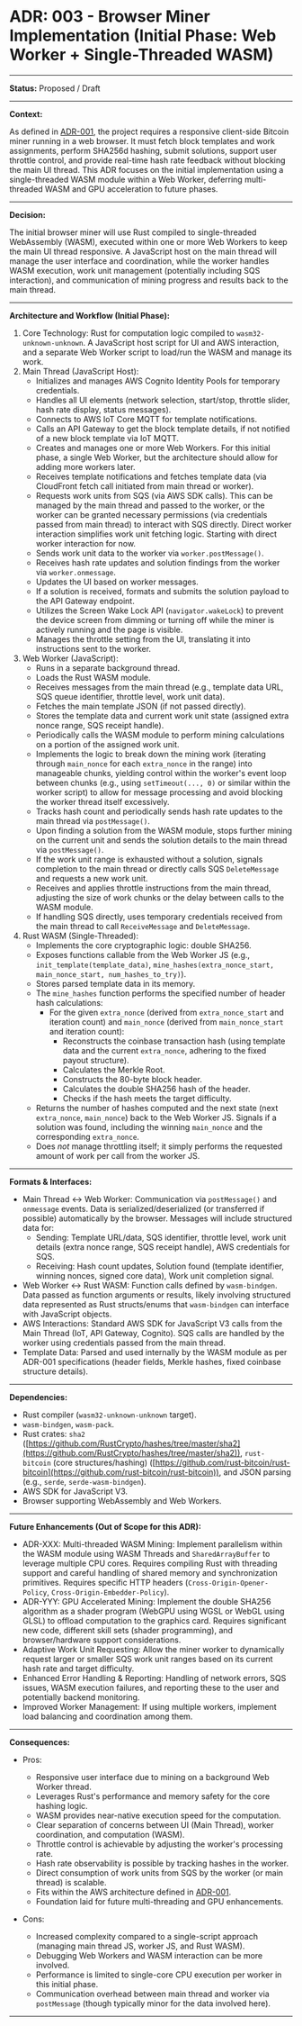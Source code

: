 # ADR: 003 - Browser Miner Implementation (Initial Phase: Web Worker + Single-Threaded WASM)

---

**Status:** Proposed / Draft

---

**Context:**

As defined in [ADR-001](./ADR-001-candidate-block-publishing-and-notification.md), the project requires a responsive client-side Bitcoin miner running in a web browser. It must fetch block templates and work assignments, perform SHA256d hashing, submit solutions, support user throttle control, and provide real-time hash rate feedback without blocking the main UI thread. This ADR focuses on the initial implementation using a single-threaded WASM module within a Web Worker, deferring multi-threaded WASM and GPU acceleration to future phases.

---

**Decision:**

The initial browser miner will use Rust compiled to single-threaded WebAssembly (WASM), executed within one or more Web Workers to keep the main UI thread responsive. A JavaScript host on the main thread will manage the user interface and coordination, while the worker handles WASM execution, work unit management (potentially including SQS interaction), and communication of mining progress and results back to the main thread.

---

**Architecture and Workflow (Initial Phase):**

1.  Core Technology: Rust for computation logic compiled to `wasm32-unknown-unknown`. A JavaScript host script for UI and AWS interaction, and a separate Web Worker script to load/run the WASM and manage its work.
2.  Main Thread (JavaScript Host):
    *   Initializes and manages AWS Cognito Identity Pools for temporary credentials.
    *   Handles all UI elements (network selection, start/stop, throttle slider, hash rate display, status messages).
    *   Connects to AWS IoT Core MQTT for template notifications.
    *   Calls an API Gateway to get the block template details, if not notified of a new block template via IoT MQTT.
    *   Creates and manages one or more Web Workers. For this initial phase, a single Web Worker, but the architecture should allow for adding more workers later.
    *   Receives template notifications and fetches template data (via CloudFront fetch call initiated from main thread or worker).
    *   Requests work units from SQS (via AWS SDK calls). This can be managed by the main thread and passed to the worker, or the worker can be granted necessary permissions (via credentials passed from main thread) to interact with SQS directly. Direct worker interaction simplifies work unit fetching logic. Starting with direct worker interaction for now.
    *   Sends work unit data to the worker via `worker.postMessage()`.
    *   Receives hash rate updates and solution findings from the worker via `worker.onmessage`.
    *   Updates the UI based on worker messages.
    *   If a solution is received, formats and submits the solution payload to the API Gateway endpoint.
    *   Utilizes the Screen Wake Lock API (`navigator.wakeLock`) to prevent the device screen from dimming or turning off while the miner is actively running and the page is visible.
    *   Manages the throttle setting from the UI, translating it into instructions sent to the worker.
3.  Web Worker (JavaScript):
    *   Runs in a separate background thread.
    *   Loads the Rust WASM module.
    *   Receives messages from the main thread (e.g., template data URL, SQS queue identifier, throttle level, work unit data).
    *   Fetches the main template JSON (if not passed directly).
    *   Stores the template data and current work unit state (assigned extra nonce range, SQS receipt handle).
    *   Periodically calls the WASM module to perform mining calculations on a portion of the assigned work unit.
    *   Implements the logic to break down the mining work (iterating through `main_nonce` for each `extra_nonce` in the range) into manageable chunks, yielding control within the worker's event loop between chunks (e.g., using `setTimeout(..., 0)` or similar within the worker script) to allow for message processing and avoid blocking the worker thread itself excessively.
    *   Tracks hash count and periodically sends hash rate updates to the main thread via `postMessage()`.
    *   Upon finding a solution from the WASM module, stops further mining on the current unit and sends the solution details to the main thread via `postMessage()`.
    *   If the work unit range is exhausted without a solution, signals completion to the main thread or directly calls SQS `DeleteMessage` and requests a new work unit.
    *   Receives and applies throttle instructions from the main thread, adjusting the size of work chunks or the delay between calls to the WASM module.
    *   If handling SQS directly, uses temporary credentials received from the main thread to call `ReceiveMessage` and `DeleteMessage`.
4.  Rust WASM (Single-Threaded):
    *   Implements the core cryptographic logic: double SHA256.
    *   Exposes functions callable from the Web Worker JS (e.g., `init_template(template_data)`, `mine_hashes(extra_nonce_start, main_nonce_start, num_hashes_to_try)`).
    *   Stores parsed template data in its memory.
    *   The `mine_hashes` function performs the specified number of header hash calculations:
        *   For the given `extra_nonce` (derived from `extra_nonce_start` and iteration count) and `main_nonce` (derived from `main_nonce_start` and iteration count):
            *   Reconstructs the coinbase transaction hash (using template data and the current `extra_nonce`, adhering to the fixed payout structure).
            *   Calculates the Merkle Root.
            *   Constructs the 80-byte block header.
            *   Calculates the double SHA256 hash of the header.
            *   Checks if the hash meets the target difficulty.
    *   Returns the number of hashes computed and the next state (next `extra_nonce`, `main_nonce`) back to the Web Worker JS. Signals if a solution was found, including the winning `main_nonce` and the corresponding `extra_nonce`.
    *   Does *not* manage throttling itself; it simply performs the requested amount of work per call from the worker JS.

---

**Formats & Interfaces:**

*   Main Thread <-> Web Worker: Communication via `postMessage()` and `onmessage` events. Data is serialized/deserialized (or transferred if possible) automatically by the browser. Messages will include structured data for:
    *   Sending: Template URL/data, SQS identifier, throttle level, work unit details (extra nonce range, SQS receipt handle), AWS credentials for SQS.
    *   Receiving: Hash count updates, Solution found (template identifier, winning nonces, signed core data), Work unit completion signal.
*   Web Worker <-> Rust WASM: Function calls defined by `wasm-bindgen`. Data passed as function arguments or results, likely involving structured data represented as Rust structs/enums that `wasm-bindgen` can interface with JavaScript objects.
*   AWS Interactions: Standard AWS SDK for JavaScript V3 calls from the Main Thread (IoT, API Gateway, Cognito). SQS calls are handled by the worker using credentials passed from the main thread.
*   Template Data: Parsed and used internally by the WASM module as per ADR-001 specifications (header fields, Merkle hashes, fixed coinbase structure details).

---

**Dependencies:**

*   Rust compiler (`wasm32-unknown-unknown` target).
*   `wasm-bindgen`, `wasm-pack`.
*   Rust crates: `sha2` ([https://github.com/RustCrypto/hashes/tree/master/sha2](https://github.com/RustCrypto/hashes/tree/master/sha2)), `rust-bitcoin` (core structures/hashing) ([https://github.com/rust-bitcoin/rust-bitcoin](https://github.com/rust-bitcoin/rust-bitcoin)), and JSON parsing (e.g., `serde`, `serde-wasm-bindgen`).
*   AWS SDK for JavaScript V3.
*   Browser supporting WebAssembly and Web Workers.

---

**Future Enhancements (Out of Scope for this ADR):**

*   ADR-XXX: Multi-threaded WASM Mining: Implement parallelism within the WASM module using WASM Threads and `SharedArrayBuffer` to leverage multiple CPU cores. Requires compiling Rust with threading support and careful handling of shared memory and synchronization primitives. Requires specific HTTP headers (`Cross-Origin-Opener-Policy`, `Cross-Origin-Embedder-Policy`).
*   ADR-YYY: GPU Accelerated Mining: Implement the double SHA256 algorithm as a shader program (WebGPU using WGSL or WebGL using GLSL) to offload computation to the graphics card. Requires significant new code, different skill sets (shader programming), and browser/hardware support considerations.
*   Adaptive Work Unit Requesting: Allow the miner worker to dynamically request larger or smaller SQS work unit ranges based on its current hash rate and target difficulty.
*   Enhanced Error Handling & Reporting: Handling of network errors, SQS issues, WASM execution failures, and reporting these to the user and potentially backend monitoring.
*   Improved Worker Management: If using multiple workers, implement load balancing and coordination among them.

---

**Consequences:**

*   Pros:
    *   Responsive user interface due to mining on a background Web Worker thread.
    *   Leverages Rust's performance and memory safety for the core hashing logic.
    *   WASM provides near-native execution speed for the computation.
    *   Clear separation of concerns between UI (Main Thread), worker coordination, and computation (WASM).
    *   Throttle control is achievable by adjusting the worker's processing rate.
    *   Hash rate observability is possible by tracking hashes in the worker.
    *   Direct consumption of work units from SQS by the worker (or main thread) is scalable.
    *   Fits within the AWS architecture defined in [ADR-001](./ADR-001-candidate-block-publishing-and-notification.md).
    *   Foundation laid for future multi-threading and GPU enhancements.

*   Cons:
    *   Increased complexity compared to a single-script approach (managing main thread JS, worker JS, and Rust WASM).
    *   Debugging Web Workers and WASM interaction can be more involved.
    *   Performance is limited to single-core CPU execution per worker in this initial phase.
    *   Communication overhead between main thread and worker via `postMessage` (though typically minor for the data involved here).

---

